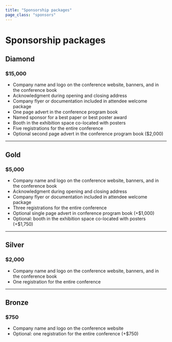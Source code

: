 ```yaml
---
title: "Sponsorship packages"
page_class: "sponsors"
---
```

# Sponsorship packages

## <span class="diamond">Diamond</span>
### <span class="amount">$15,000</span>

* Company name and logo on the conference website, banners, and in the conference book 
* Acknowledgment during opening and closing address 
* Company flyer or documentation included in attendee welcome package 
* One page advert in the conference program book 
* Named sponsor for a best paper or best poster award 
* Booth in the exhibition space co-located with posters 
* Five registrations for the entire conference  
* Optional second page advert in the conference program book ($2,000)

---

## <span class="gold">Gold</span>
### <span class="amount">$5,000</span>

* Company name and logo on the conference website, banners, and in the conference book
* Acknowledgment during opening and closing address
* Company flyer or documentation included in attendee welcome package
* Three registrations for the entire conference
* Optional single page advert in conference program book (+$1,000)
* Optional: booth in the exhibition space co-located with posters (+$1,750)

---

## <span class="silver">Silver</span>
### <span class="amount">$2,000</span>

* Company name and logo on the conference website, banners, and in the conference book
* One registration for the entire conference 

---

## <span class="bronze">Bronze</span>
### <span class="amount">$750</span>

* Company name and logo on the conference website
* Optional: one registration for the entire conference (+$750)

